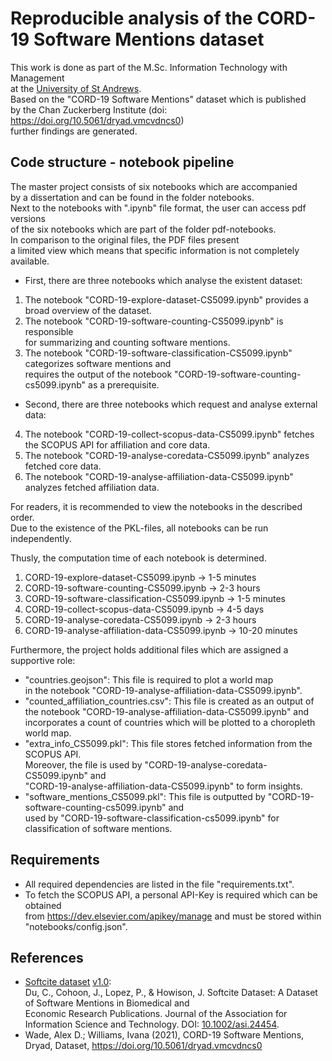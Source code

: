 # Reproducible analysis of the CORD-19 Software Mentions dataset
This work is done as part of the M.Sc. Information Technology with Management   
at the [University of St Andrews](https://www.st-andrews.ac.uk/).  
Based on the "CORD-19 Software Mentions" dataset which is published  
by the Chan Zuckerberg Institute (doi: https://doi.org/10.5061/dryad.vmcvdncs0)  
further findings are generated.   

## Code structure - notebook pipeline
The master project consists of six notebooks which are accompanied  
by a dissertation and can be found in the folder notebooks.   
Next to the notebooks with ".ipynb" file format, the user can access pdf versions  
of the six notebooks which are part of the folder pdf-notebooks.   
In comparison to the original files, the PDF files present  
a limited view which means that specific information is not completely available.   
* First, there are three notebooks which analyse the existent dataset: 
1. The notebook "CORD-19-explore-dataset-CS5099.ipynb" provides a broad overview of the dataset.
2. The notebook "CORD-19-software-counting-CS5099.ipynb" is responsible   
for summarizing and counting software mentions. 
3. The notebook "CORD-19-software-classification-CS5099.ipynb" categorizes software mentions and   
requires the output of the notebook "CORD-19-software-counting-cs5099.ipynb" as a prerequisite.   
* Second, there are three notebooks which request and analyse external data:   
4. The notebook "CORD-19-collect-scopus-data-CS5099.ipynb" fetches  
the SCOPUS API for affiliation and core data.
5. The notebook "CORD-19-analyse-coredata-CS5099.ipynb" analyzes fetched core data.   
6. The notebook "CORD-19-analyse-affiliation-data-CS5099.ipynb" analyzes fetched affiliation data.   

For readers, it is recommended to view the notebooks in the described order.  
Due to the existence of the PKL-files, all notebooks can be run independently.  

Thusly, the computation time of each notebook is determined.  
1. CORD-19-explore-dataset-CS5099.ipynb -> 1-5 minutes  
2. CORD-19-software-counting-CS5099.ipynb -> 2-3 hours 
3. CORD-19-software-classification-CS5099.ipynb ->  1-5 minutes  
4. CORD-19-collect-scopus-data-CS5099.ipynb -> 4-5 days  
5. CORD-19-analyse-coredata-CS5099.ipynb -> 2-3 hours  
6. CORD-19-analyse-affiliation-data-CS5099.ipynb -> 10-20 minutes  

Furthermore, the project holds additional files which are assigned a supportive role:   
* "countries.geojson": This file is required to plot a world map   
in the notebook "CORD-19-analyse-affiliation-data-CS5099.ipynb".
* "counted_affiliation_countries.csv": This file is created as an output of  
the notebook "CORD-19-analyse-affiliation-data-CS5099.ipynb" and   
incorporates a count of countries which will be plotted to a choropleth world map.  
* "extra_info_CS5099.pkl": This file stores fetched information from the SCOPUS API.   
Moreover, the file is used by "CORD-19-analyse-coredata-CS5099.ipynb" and  
 "CORD-19-analyse-affiliation-data-CS5099.ipynb" to form insights. 
* "software_mentions_CS5099.pkl": This file is outputted by "CORD-19-software-counting-cs5099.ipynb" and  
used by "CORD-19-software-classification-cs5099.ipynb" for classification of software mentions.   

## Requirements
* All required dependencies are listed in the file "requirements.txt".  
* To fetch the SCOPUS API, a personal API-Key is required which can be obtained  
from https://dev.elsevier.com/apikey/manage and must be stored within "notebooks/config.json".  

## References
- [Softcite dataset](https://github.com/howisonlab/softcite-dataset) [v1.0](https://github.com/howisonlab/softcite-dataset/releases/tag/v1.0):  
Du, C., Cohoon, J., Lopez, P., & Howison, J. Softcite Dataset: A Dataset of Software Mentions in Biomedical and   
Economic Research Publications. Journal of the Association for Information Science and Technology. DOI: [10.1002/asi.24454](https://doi.org/10.1002/asi.24454).  
- Wade, Alex D.; Williams, Ivana (2021), CORD-19 Software Mentions, Dryad, Dataset, https://doi.org/10.5061/dryad.vmcvdncs0
